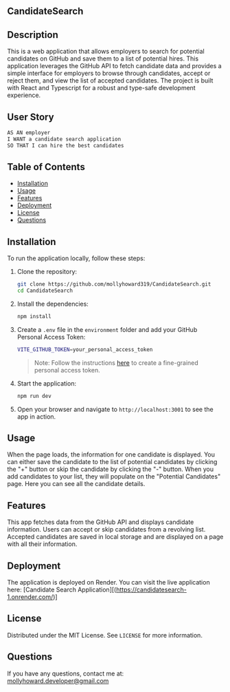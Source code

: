 ## CandidateSearch

## Description

This is a web application that allows employers to search for potential candidates on GitHub and save them to a list of potential hires. This application leverages the GitHub API to fetch candidate data and provides a simple interface for employers to browse through candidates, accept or reject them, and view the list of accepted candidates. The project is built with React and Typescript for a robust and type-safe development experience.

## User Story

```md
AS AN employer  
I WANT a candidate search application  
SO THAT I can hire the best candidates  
```

## Table of Contents

- [Installation](#installation)
- [Usage](#usage)
- [Features](#features)
- [Deployment](#deployment)
- [License](#license)
- [Questions](#questions)

## Installation

To run the application locally, follow these steps:

1. Clone the repository:

   ```bash
   git clone https://github.com/mollyhoward319/CandidateSearch.git
   cd CandidateSearch
   ```

2. Install the dependencies:

   ```bash
   npm install
   ```

3. Create a `.env` file in the `environment` folder and add your GitHub Personal Access Token:

   ```bash
   VITE_GITHUB_TOKEN=your_personal_access_token
   ```

   > Note: Follow the instructions [here](https://docs.github.com/en/authentication/keeping-your-account-and-data-secure/managing-your-personal-access-tokens#creating-a-fine-grained-personal-access-token) to create a fine-grained personal access token.

4. Start the application:

   ```bash
   npm run dev
   ```

5. Open your browser and navigate to `http://localhost:3001` to see the app in action.

## Usage

When the page loads, the information for one candidate is displayed. You can either save the candidate to the list of potential candidates by clicking the "+" button or skip the candidate by clicking the "-" button. When you add candidates to your list, they will populate on the "Potential Candidates" page. Here you can see all the candidate details. 


## Features

This app fetches data from the GitHub API and displays candidate information. Users can accept or skip candidates from a revolving list. Accepted candidates are saved in local storage and are displayed on a page with all their information. 

## Deployment

The application is deployed on Render. You can visit the live application here: [Candidate Search Application][(https://candidatesearch-1.onrender.com/)]

## License

Distributed under the MIT License. See `LICENSE` for more information.

## Questions

If you have any questions, contact me at: mollyhoward.developer@gmail.com
